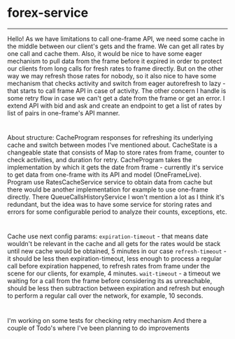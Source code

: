 # forex-service
---
Hello!
As we have limitations to call one-frame API, we need some cache in the middle between our client's gets and the frame.
We can get all rates by one call and cache them.
Also, it would be nice to have some eager mechanism to pull data from the frame before it expired in order to protect our clients from long calls for fresh rates to frame directly.
But on the other way we may refresh those rates for nobody, so it also nice to have some mechanism that checks activity and switch from eager autorefresh to lazy - that starts to call frame API in case of activity.
The other concern I handle is some retry flow in case we can't get a date from the frame or get an error.
I extend API with bid and ask and create an endpoint to get a list of rates by list of pairs in one-frame's API manner.
#
About structure:
CacheProgram responses for refreshing its underlying cache and switch between modes I've mentioned about.
CacheState is a changeable state that consists of Map to store rates from frame, counter to check activities, and duration for retry.
CacheProgram takes the implementation by which it gets the date from frame - currently it's service to get data from one-frame with its API and model (OneFrameLive).
Program use RatesCacheService service to obtain data from cache but there would be another implementation for example to use one-frame directly. 
There QueueCallsHistoryService I won't mention a lot as I think it's redundant, but the idea was to have some service for storing rates and errors for some configurable period to analyze their counts, exceptions, etc.
#
Cache use next config params:
`expiration-timeout` - that means date wouldn't be relevant in the cache and all gets for the rates would be stack until new cache would be obtained, 5 minutes in our case
`refresh-timeout` - it should be less then expiration-timeout, less enough to process a regular call before expiration happened, to refresh rates from frame under the scene for our clients, for example, 4 minutes.
`wait-timeout` - a timeout we waiting for a call from the frame before considering its as unreachable, should be less then subtraction between expiration and refresh but enough to perform a regular call over the network, for example, 10 seconds. 
#
I'm working on some tests for checking retry mechanism
And there a couple of Todo's where I've been planning to do improvements       

